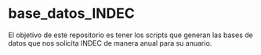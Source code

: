 # base_datos_INDEC
El objetivo de este repositorio es tener los scripts que generan las bases de datos que nos solicita INDEC de manera anual para su anuario. 
